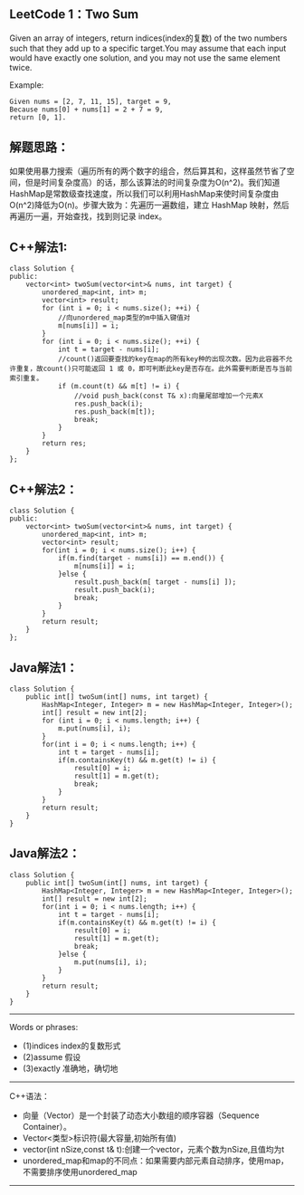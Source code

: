## LeetCode 1：Two Sum

Given an array of integers, return indices(index的复数) of the two numbers such that they add up to a specific target.You may assume that each input would have exactly one solution, and you may not use the same element twice.

Example:

    Given nums = [2, 7, 11, 15], target = 9,
    Because nums[0] + nums[1] = 2 + 7 = 9,
    return [0, 1].

## 解题思路：
如果使用暴力搜索（遍历所有的两个数字的组合，然后算其和，这样虽然节省了空间，但是时间复杂度高）的话，那么该算法的时间复杂度为O(n^2)。我们知道HashMap是常数级查找速度，所以我们可以利用HashMap来使时间复杂度由O(n^2)降低为O(n)。步骤大致为：先遍历一遍数组，建立 HashMap 映射，然后再遍历一遍，开始查找，找到则记录 index。

## C++解法1:

```
class Solution {
public:
    vector<int> twoSum(vector<int>& nums, int target) {
        unordered_map<int, int> m;
        vector<int> result;
        for (int i = 0; i < nums.size(); ++i) {
            //向unordered_map类型的m中插入键值对
            m[nums[i]] = i;
        }
        for (int i = 0; i < nums.size(); ++i) {
            int t = target - nums[i];
            //count()返回要查找的key在map的所有key种的出现次数。因为此容器不允许重复，故count()只可能返回 1 或 0，即可判断此key是否存在。此外需要判断是否与当前索引重复。
            if (m.count(t) && m[t] != i) {
                //void push_back(const T& x):向量尾部增加一个元素X
                res.push_back(i);
                res.push_back(m[t]);
                break;
            }
        }
        return res;
    }
};

```
## C++解法2：

```
class Solution {
public:
    vector<int> twoSum(vector<int>& nums, int target) {
        unordered_map<int, int> m;
        vector<int> result;
        for(int i = 0; i < nums.size(); i++) {
            if(m.find(target - nums[i]) == m.end()) {
                m[nums[i]] = i;
            }else {
                result.push_back(m[ target - nums[i] ]);
                result.push_back(i);
                break;
            }
        }
        return result;
    }
};
```

## Java解法1：

```
class Solution {
    public int[] twoSum(int[] nums, int target) {
        HashMap<Integer, Integer> m = new HashMap<Integer, Integer>();
        int[] result = new int[2];
        for (int i = 0; i < nums.length; i++) {
            m.put(nums[i], i);
        }
        for(int i = 0; i < nums.length; i++) {
            int t = target - nums[i];
            if(m.containsKey(t) && m.get(t) != i) {
                result[0] = i;
                result[1] = m.get(t);
                break;
            }
        }
        return result;
    }
}
```

## Java解法2：

```
class Solution {
    public int[] twoSum(int[] nums, int target) {
        HashMap<Integer, Integer> m = new HashMap<Integer, Integer>();
        int[] result = new int[2];
        for(int i = 0; i < nums.length; i++) {
            int t = target - nums[i];
            if(m.containsKey(t) && m.get(t) != i) {
                result[0] = i;
                result[1] = m.get(t);
                break;
            }else {
                m.put(nums[i], i);
            }
        }
        return result;
    }
}
```



***
Words or phrases:

* (1)indices   index的复数形式
* (2)assume    假设
* (3)exactly   准确地，确切地
***
C++语法：

* 向量（Vector）是一个封装了动态大小数组的顺序容器（Sequence Container）。
* Vector<类型>标识符(最大容量,初始所有值)
* vector(int nSize,const t& t):创建一个vector，元素个数为nSize,且值均为t
* unordered_map和map的不同点：如果需要内部元素自动排序，使用map，不需要排序使用unordered_map
***



